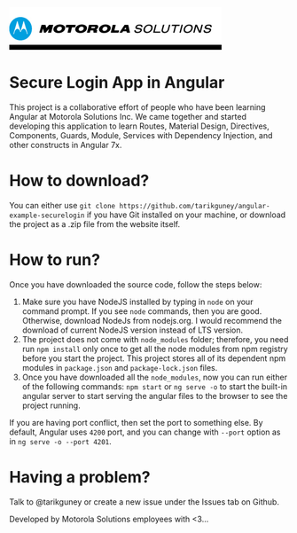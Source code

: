 ![Motorola Solutions Logo](moto-logo.png)

# Secure Login App in Angular

This project is a collaborative effort of people who have been learning Angular at Motorola Solutions Inc.  We came together and started developing this application to learn Routes, Material Design, Directives, Components, Guards, Module, Services with Dependency Injection, and other constructs in Angular 7x.

# How to download?

You can either use `git clone https://github.com/tarikguney/angular-example-securelogin` if you have Git installed on your machine, or download the project as a .zip file from the website itself. 

# How to run?

Once you have downloaded the source code, follow the steps below:

1. Make sure you have NodeJS installed by typing in `node` on  your command prompt. If you see `node` commands, then you are good. Otherwise, download NodeJs from nodejs.org. I would recommend the download of current NodeJS version instead of LTS version. 
2. The project does not come with `node_modules` folder; therefore, you need run `npm install` only once to get all the node modules from npm registry before you start the project. This project stores all of its dependent npm modules in `package.json` and `package-lock.json` files. 
3. Once you have downloaded all the `node_modules`, now you can run either of the following commands: `npm start` or `ng serve -o` to start the built-in angular server to start serving the angular files to the browser to see the project running. 

If you are having port conflict, then set the port to something else. By default, Angular uses `4200` port, and you can change with `--port` option as in `ng serve -o --port 4201`. 

# Having a problem?

Talk to @tarikguney or create a new issue under the Issues tab on Github.

Developed by Motorola Solutions employees with <3...


